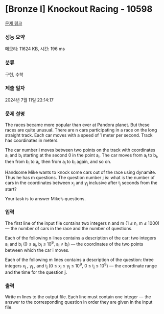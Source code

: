 # [Bronze I] Knockout Racing - 10598 

[문제 링크](https://www.acmicpc.net/problem/10598) 

### 성능 요약

메모리: 11624 KB, 시간: 196 ms

### 분류

구현, 수학

### 제출 일자

2024년 7월 11일 23:14:17

### 문제 설명

<p>The races became more popular than ever at Pandora planet. But these races are quite unusual. There are n cars participating in a race on the long straight track. Each car moves with a speed of 1 meter per second. Track has coordinates in meters.</p>

<p>The car number i moves between two points on the track with coordinates a<sub>i</sub> and b<sub>i</sub> starting at the second 0 in the point a<sub>i</sub>. The car moves from a<sub>i</sub> to b<sub>i</sub>, then from b<sub>i</sub> to a<sub>i</sub>, then from a<sub>i</sub> to b<sub>i</sub> again, and so on.</p>

<p>Handsome Mike wants to knock some cars out of the race using dynamite. Thus he has m questions. The question number j is: what is the number of cars in the coordinates between x<sub>j</sub> and y<sub>j</sub> inclusive after t<sub>j</sub> seconds from the start?</p>

<p>Your task is to answer Mike’s questions.</p>

### 입력 

 <p>The first line of the input file contains two integers n and m (1 ≤ n, m ≤ 1000) — the number of cars in the race and the number of questions.</p>

<p>Each of the following n lines contains a description of the car: two integers a<sub>i</sub> and b<sub>i</sub> (0 ≤ a<sub>i</sub>, b<sub>i</sub> ≤ 10<sup>9</sup>, a<sub>i</sub> ≠ b<sub>i</sub>) — the coordinates of the two points between which the car i moves.</p>

<p>Each of the following m lines contains a description of the question: three integers x<sub>j</sub> , y<sub>j</sub> , and t<sub>j</sub> (0 ≤ x<sub>j</sub> ≤ y<sub>j</sub> ≤ 10<sup>9</sup>, 0 ≤ t<sub>j</sub> ≤ 10<sup>9</sup>) — the coordinate range and the time for the question j.</p>

### 출력 

 <p>Write m lines to the output file. Each line must contain one integer — the answer to the corresponding question in order they are given in the input file.</p>

